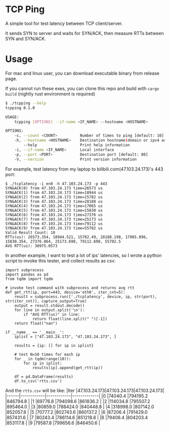 # TCP Ping

A simple tool for test latency between TCP client/server.

It sends SYN to server and waits for SYN/ACK, then measure RTTs between SYN and SYN/ACK.

# Usage
For mac and linux user, you can download executable binary from release page.

If you cannot run these exes, you can clone this repo and build with `cargo build` (nightly rust environment is required)

```bash
$ ./tcpping --help
tcpping 0.1.0

USAGE:
    tcpping [OPTIONS] --if-name <IF_NAME> --hostname <HOSTNAME>

OPTIONS:
    -c, --count <COUNT>          Number of times to ping [default: 10]
    -h, --hostname <HOSTNAME>    Destination hostname(domain or ipv4 address, ipv6 is not tested)
        --help                   Print help information
    -i, --if-name <IF_NAME>      Local interface
    -p, --port <PORT>            Destination port [default: 80]
    -V, --version                Print version information
```

For example, test latency from my laptop to bilibili.com(47.103.24.173)'s 443 port:
```
$ ./tcplatency -i en0 -h 47.103.24.173 -p 443
SYN&ACK(0) from 47.103.24.173 time=26573 us
SYN&ACK(1) from 47.103.24.173 time=18944 us
SYN&ACK(2) from 47.103.24.173 time=15782 us
SYN&ACK(3) from 47.103.24.173 time=28188 us
SYN&ACK(4) from 47.103.24.173 time=17065 us
SYN&ACK(5) from 47.103.24.173 time=15830 us
SYN&ACK(6) from 47.103.24.173 time=27376 us
SYN&ACK(7) from 47.103.24.173 time=25173 us
SYN&ACK(8) from 47.103.24.173 time=79112 us
SYN&ACK(9) from 47.103.24.173 time=55702 us
Valid Result Count: 10
RTTs(us): 26573.354, 18944.521, 15782.49, 28188.198, 17065.896, 15830.354, 27376.864, 25173.698, 79112.698, 55702.5
AVG RTT(us): 30975.0573
```

In another example, I want to test a lot of ips' latencies, so I wrote a python script to invoke this tester, and collect results as csv:
```python3
import subprocess
import pandas as pd
from tqdm import tqdm

# invoke test command with subprocess and returns avg rtt
def get_rtt(ip, port=443, device='eth0', iter_cnt=5):
    result = subprocess.run(['./tcplatency', device, ip, str(port), str(iter_cnt)], capture_output=True)
    output = result.stdout.decode()
    for line in output.split('\n'):
        if "AVG RTT(us)" in line:
            return float(line.split(" ")[-1])
    return float("nan")

if __name__ == '__main__':
    iplist = ["47.103.24.173", "47.103.24.173", ]

    results = {ip: [] for ip in iplist}

    # test N=10 times for each ip
    for _ in tqdm(range(10)):
        for ip in iplist:
            results[ip].append(get_rtt(ip))

    df = pd.DataFrame(results)
    df.to_csv('rtts.csv')
```

And the `rtts.csv` will be like:
|Iter  |47.103.24.173|47.103.24.173|47.103.24.173|
|------|------------|------------|-------------|
|0     |74040.4     |794195.2    |846794.8     |
|1     |69776.8     |794098.6    |861836.2     |
|2     |114034.8    |795507.2    |895464.0     |
|3     |80859.0     |788424.0    |840448.8     |
|4     |318998.0    |807142.0    |852057.8     |
|5     |70777.2     |802743.6    |860137.2     |
|6     |87206.4     |791429.0    |857431.6     |
|7     |80243.4     |786114.6    |851218.8     |
|8     |79406.4     |804203.4    |853117.8     |
|9     |79587.8     |799656.6    |846450.6     |

